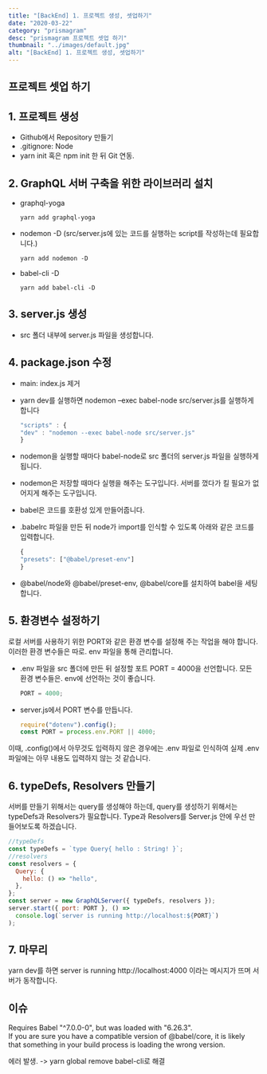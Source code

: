 ```yaml
---
title: "[BackEnd] 1. 프로젝트 생성, 셋업하기"
date: "2020-03-22"
category: "prismagram"
desc: "prismagram 프로젝트 셋업 하기"
thumbnail: "../images/default.jpg"
alt: "[BackEnd] 1. 프로젝트 생성, 셋업하기"
---
```


## 프로젝트 셋업 하기

## 1. 프로젝트 생성

- Github에서 Repository 만들기
- .gitignore: Node
- yarn init 혹은 npm init 한 뒤 Git 연동.

## 2. GraphQL 서버 구축을 위한 라이브러리 설치

- graphql-yoga

  ```
  yarn add graphql-yoga
  ```

- nodemon -D (src/server.js에 있는 코드를 실행하는 script를 작성하는데 필요합니다.)

  ```
  yarn add nodemon -D
  ```

- babel-cli -D

  ```
  yarn add babel-cli -D
  ```

## 3. server.js 생성

- src 폴더 내부에 server.js 파일을 생성합니다.

## 4. package.json 수정

- main: index.js 제거
- yarn dev를 실행하면 nodemon –exec babel-node src/server.js를 실행하게 합니다

  ```js
  "scripts" : {
  "dev" : "nodemon --exec babel-node src/server.js"
  }
  ```

- nodemon을 실행할 때마다 babel-node로 src 폴더의 server.js 파일을 실행하게 됩니다.
- nodemon은 저장할 때마다 실행을 해주는 도구입니다. 서버를 껐다가 킬 필요가 없어지게 해주는 도구입니다.
- babel은 코드를 호환성 있게 만들어줍니다.
- .babelrc 파일을 만든 뒤 node가 import를 인식할 수 있도록 아래와 같은 코드를 입력합니다.

  ```js
  {
  "presets": ["@babel/preset-env"]
  }
  ```

- @babel/node와 @babel/preset-env, @babel/core를 설치하여 babel을 세팅합니다.

## 5. 환경변수 설정하기

로컬 서버를 사용하기 위한 PORT와 같은 환경 변수를 설정해 주는 작업을 해야 합니다. 이러한 환경 변수들은 따로. env 파일을 통해 관리합니다.

- .env 파일을 src 폴더에 만든 뒤 설정할 포트 PORT = 4000을 선언합니다. 모든 환경 변수들은. env에 선언하는 것이 좋습니다.

  ```js
  PORT = 4000;
  ```

- server.js에서 PORT 변수를 만듭니다.

  ```js
  require("dotenv").config();
  const PORT = process.env.PORT || 4000;
  ```

이때, .config()에서 아무것도 입력하지 않은 경우에는 .env 파일로 인식하여 실제 .env 파일에는 아무 내용도 입력하지 않는 것 같습니다.

## 6. typeDefs, Resolvers 만들기

서버를 만들기 위해서는 query를 생성해야 하는데, query를 생성하기 위해서는 typeDefs과 Resolvers가 필요합니다.
Type과 Resolvers를 Server.js 안에 우선 만들어보도록 하겠습니다.

```js
//typeDefs
const typeDefs = `type Query{ hello : String! }`;
//resolvers
const resolvers = {
  Query: {
    hello: () => "hello",
  },
};
const server = new GraphQLServer({ typeDefs, resolvers });
server.start({ port: PORT }, () =>
  console.log(`server is running http://localhost:${PORT}`)
);
```

## 7. 마무리

yarn dev를 하면 server is running http://localhost:4000 이라는 메시지가 뜨며 서버가 동작합니다.

## 이슈

Requires Babel "^7.0.0-0", but was loaded with "6.26.3".  
If you are sure you have a compatible version of @babel/core, it is likely that something in your build process is loading the wrong version.

에러 발생. -> yarn global remove babel-cli로 해결
